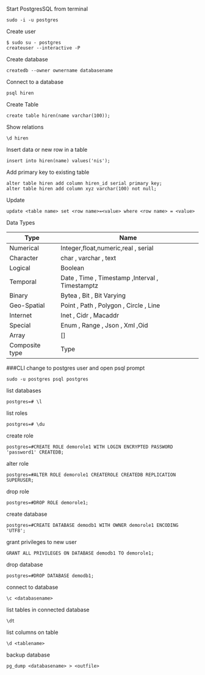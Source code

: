 Start PostgresSQL from terminal
```
sudo -i -u postgres
```
Create user
```
$ sudo su - postgres
createuser --interactive -P
```

Create database
```
createdb --owner ownername databasename
```
Connect to a database
```
psql hiren
```
Create Table
```
create table hiren(name varchar(100));
```
Show relations
```
\d hiren
```
Insert data or new row in a table
```
insert into hiren(name) values('nis');
```
Add primary key to existing table
```
alter table hiren add column hiren_id serial primary key;
alter table hiren add column xyz varchar(100) not null;
```
Update
```
update <table name> set <row name>=<value> where <row name> = <value>
```
Data Types

Type | Name
--------|-----------
Numerical | Integer,float,numeric,real , serial
Character | char , varchar , text
Logical | Boolean
Temporal | Date , Time , Timestamp ,Interval , Timestamptz
Binary | Bytea , Bit , Bit Varying
Geo-Spatial | Point , Path , Polygon , Circle , Line
Internet | Inet , Cidr , Macaddr
Special | Enum , Range , Json , Xml ,Oid
Array | []
Composite type | Type

###CLI
change to postgres user and open psql prompt
```
sudo -u postgres psql postgres
```
list databases
```
postgres=# \l
```
list roles
```
postgres=# \du
```
create role
```
postgres=#CREATE ROLE demorole1 WITH LOGIN ENCRYPTED PASSWORD 'password1' CREATEDB;
```
alter role
```
postgres=#ALTER ROLE demorole1 CREATEROLE CREATEDB REPLICATION SUPERUSER;
```
drop role
```
postgres=#DROP ROLE demorole1;
```
create database
```
postgres=#CREATE DATABASE demodb1 WITH OWNER demorole1 ENCODING 'UTF8';
```
grant privileges to new user
```
GRANT ALL PRIVILEGES ON DATABASE demodb1 TO demorole1;
```
drop database

```
postgres=#DROP DATABASE demodb1;
```
connect to database

```
\c <databasename>
```
list tables in connected database

```
\dt

```
list columns on table

```
\d <tablename>
```
backup database
```
pg_dump <databasename> > <outfile> 
```














